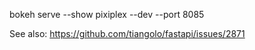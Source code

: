 bokeh serve --show pixiplex --dev --port 8085


See also: 
https://github.com/tiangolo/fastapi/issues/2871